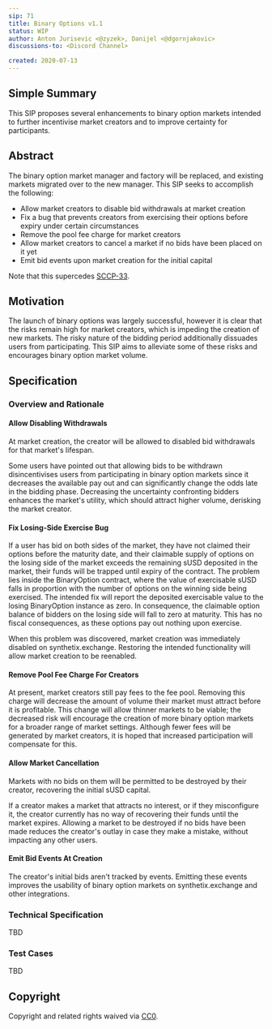 ```yaml
---
sip: 71
title: Binary Options v1.1
status: WIP
author: Anton Jurisevic <@zyzek>, Danijel <@dgornjakovic>
discussions-to: <Discord Channel>

created: 2020-07-13
---
```


## Simple Summary

This SIP proposes several enhancements to binary option markets intended to further incentivise market creators and to improve certainty for participants.

## Abstract

The binary option market manager and factory will be replaced, and existing markets migrated over to the new manager. This SIP seeks to accomplish the following:

* Allow market creators to disable bid withdrawals at market creation
* Fix a bug that prevents creators from exercising their options before expiry under certain circumstances
* Remove the pool fee charge for market creators
* Allow market creators to cancel a market if no bids have been placed on it yet
* Emit bid events upon market creation for the initial capital

Note that this supercedes [SCCP-33](../SCCP/sccp-33.md).

## Motivation

The launch of binary options was largely successful, however it is clear that the risks remain high for market creators, which is impeding the creation of new markets. The risky nature of the bidding period additionally dissuades users from
participating. This SIP aims to alleviate some of these risks and encourages binary option market volume.

## Specification

### Overview and Rationale

#### Allow Disabling Withdrawals

At market creation, the creator will be allowed to disabled bid withdrawals for that market's lifespan.

Some users have pointed out that allowing bids to be withdrawn disincentivises users from participating in binary option markets since it decreases the available pay out and can significantly change the odds late in the bidding phase. Decreasing the uncertainty confronting bidders enhances the market's utility, which should attract higher volume, derisking the market creator.

#### Fix Losing-Side Exercise Bug

If a user has bid on both sides of the market, they have not claimed their options before the maturity date, and their claimable supply of options on the losing side of the market exceeds the remaining sUSD deposited in the market, their funds will be trapped until expiry of the contract. The problem lies inside the BinaryOption contract, where the value of exercisable sUSD falls in proportion with the number of options on the winning side being exercised. The intended fix will report the deposited exercisable value to the losing BinaryOption instance as zero. In consequence, the claimable option balance of bidders on the losing side will fall to zero at maturity. This has no fiscal consequences, as these options pay out nothing upon
exercise.

When this problem was discovered, market creation was immediately disabled on synthetix.exchange. Restoring the intended functionality will allow market creation to be reenabled.

#### Remove Pool Fee Charge For Creators

At present, market creators still pay fees to the fee pool. Removing this charge will decrease the amount of volume their market must attract before it is profitable. This change will allow thinner markets to be viable; the decreased risk will encourage the creation of more binary option markets for a broader range of market settings. Although fewer fees will be generated by market creators, it is hoped that increased participation will compensate for this.

#### Allow Market Cancellation

Markets with no bids on them will be permitted to be destroyed by their creator, recovering the initial sUSD capital.

If a creator makes a market that attracts no interest, or if they misconfigure it, the creator currently has no way of recovering their funds until the market expires. Allowing a market to be destroyed if no bids have been made reduces the creator's outlay in case they make a mistake, without impacting any other users.

#### Emit Bid Events At Creation

The creator's initial bids aren't tracked by events. Emitting these events improves the usability of binary option markets on synthetix.exchange and other integrations.

### Technical Specification

TBD

### Test Cases

TBD

## Copyright
Copyright and related rights waived via [CC0](https://creativecommons.org/publicdomain/zero/1.0/).
